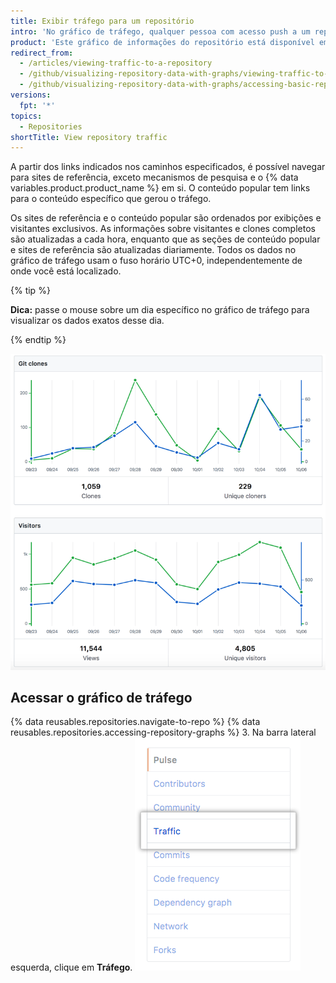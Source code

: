 ```yaml
---
title: Exibir tráfego para um repositório
intro: 'No gráfico de tráfego, qualquer pessoa com acesso push a um repositório pode visualizar o tráfego dele, inclusive clones completos (e não fetches), visitantes nos últimos 14 dias, sites de referência e conteúdo popular.'
product: 'Este gráfico de informações do repositório está disponível em repositórios públicos com {% data variables.product.prodname_free_user %} e {% data variables.product.prodname_free_team %} para organizações, e em repositórios públicos e privados com {% data variables.product.prodname_pro %}, {% data variables.product.prodname_team %} e {% data variables.product.prodname_ghe_cloud %}.{% ifversion fpt %} Para obter mais informações, consulte "[Sobre gráficos do repositório](/articles/about-repository-graphs)" e "[produtos de {% data variables.product.prodname_dotcom %}](/articles/github-s-products)."{% endif %}'
redirect_from:
  - /articles/viewing-traffic-to-a-repository
  - /github/visualizing-repository-data-with-graphs/viewing-traffic-to-a-repository
  - /github/visualizing-repository-data-with-graphs/accessing-basic-repository-data/viewing-traffic-to-a-repository
versions:
  fpt: '*'
topics:
  - Repositories
shortTitle: View repository traffic
---
```


A partir dos links indicados nos caminhos especificados, é possível navegar para sites de referência, exceto mecanismos de pesquisa e o {% data variables.product.product_name %} em si. O conteúdo popular tem links para o conteúdo específico que gerou o tráfego.

Os sites de referência e o conteúdo popular são ordenados por exibições e visitantes exclusivos. As informações sobre visitantes e clones completos são atualizadas a cada hora, enquanto que as seções de conteúdo popular e sites de referência são atualizadas diariamente. Todos os dados no gráfico de tráfego usam o fuso horário UTC+0, independentemente de onde você está localizado.

{% tip %}

**Dica:** passe o mouse sobre um dia específico no gráfico de tráfego para visualizar os dados exatos desse dia.

{% endtip %}

![Gráficos de tráfego do repositório com dica de ferramenta](/assets/images/help/graphs/repo_traffic_graphs_tooltip_dotcom.png)

## Acessar o gráfico de tráfego

{% data reusables.repositories.navigate-to-repo %}
{% data reusables.repositories.accessing-repository-graphs %}
3. Na barra lateral esquerda, clique em **Tráfego**. ![Guia Traffic (Tráfego)](/assets/images/help/graphs/traffic_tab.png)
